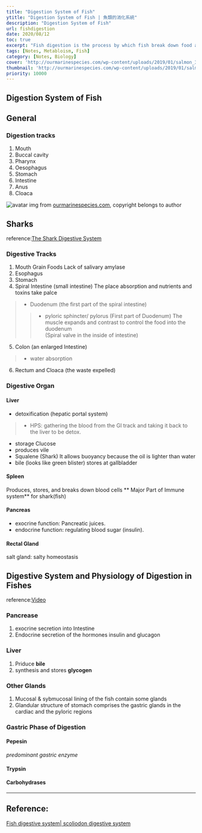```yaml
---
title: "Digestion System of Fish"
ytitle: "Digestion System of Fish | 魚類的消化系統"
description: "Digestion System of Fish"
url: fishdigestion
date: 2020/08/12
toc: true
excerpt: "Fish digestion is the process by which fish break down food and absorb nutrients. Studying fish digestion can help us understand how different fish species digest and utilize their food, which can be important for improving their diets and overall health. This knowledge can also inform aquaculture practices and help ensure sustainable fisheries. <a title='GhatGPT'>Who said this?</a>"
tags: [Notes, Metabloism, Fish]
category: [Notes, Biology]
cover: 'http://ourmarinespecies.com/wp-content/uploads/2019/01/salmon_3-e1547995330751.jpg'
thumbnail: 'http://ourmarinespecies.com/wp-content/uploads/2019/01/salmon_3-e1547995330751.jpg'
priority: 10000
---
```


## Digestion System of Fish


## General
### Digestion tracks
1. Mouth
2. Buccal cavity
3. Pharynx
4. Oesophagus
5. Stomach
6. Intestine
7. Anus
8. Cloaca


![avatar](http://ourmarinespecies.com/wp-content/uploads/2019/01/salmon_3-e1547995330751.jpg)
img from [ourmarinespecies.com](https://ourmarinespecies.com/c-fishes/salmon/), copyright belongs to author


## Sharks
reference:[The Shark Digestive System](https://www.youtube.com/watch?v=ELIGC3vDFeo)
### Digestive Tracks
1. Mouth
Grain Foods
Lack of salivary amylase
2. Esophagus
3. Stomach
4. Spiral Intestine (small intestine)
The place absorption and nutrients and toxins take palce
>- Duodenum (the first part of the spiral intestine)
>>- pyloric sphincter/ pylorus (First part of Duodenum)
>> The muscle expands and contrast to control the food into the duodenum  
(Spiral valve in the inside of intestine)
5. Colon (an enlarged Intestine)
> - water absorption
6. Rectum and Cloaca (the waste expelled)

### Digestive Organ
#### Liver
- detoxification (hepatic portal system)
> - HPS: gathering the blood from the GI track and taking it back to the liver to be detox.
- storage Clucose
- produces vile
- Squalene (Shark)
  It allows buoyancy because the oil is lighter than water
- bile (looks like green blister)
 stores at gallbladder

#### Spleen
Produces, stores, and breaks down blood cells
** Major Part of Immune system** for shark(fish)

#### Pancreas
- exocrine function: Pancreatic juices.
- endocrine function: regulating blood sugar (insulin).

#### Rectal Gland
salt gland: salty homeostasis

## Digestive System and Physiology of Digestion in Fishes
reference:[Video](https://www.youtube.com/watch?v=27Z8gEFeOAk)

### Pancrease
1. exocrine secretion into Intestine
2. Endocrine secretion of the hormones insulin and glucagon

### Liver
1. Priduce **bile**
2. synthesis and stores **glycogen**

### Other Glands
1. Mucosal & sybmucosal lining of the fish contain some glands
2. Glandular structure of stomach comprises the gastric glands in the cardiac and the pyloric regions

### Gastric Phase of Digestion
#### Pepesin
*predominant gastric enzyme*
#### Trypsin
#### Carbohydrases


















---
## Reference:

[Fish digestive system| scoliodon digestive system](https://www.youtube.com/watch?v=jKA5Fxcw120)
